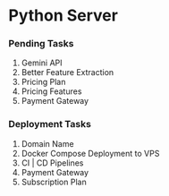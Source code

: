 # Python Server

### Pending Tasks
1. Gemini API
2. Better Feature Extraction
3. Pricing Plan
4. Pricing Features
5. Payment Gateway

### Deployment Tasks
1. Domain Name
2. Docker Compose Deployment to VPS
3. CI | CD Pipelines
4. Payment Gateway
5. Subscription Plan
